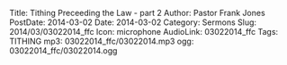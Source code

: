 Title: Tithing Preceeding the Law - part 2
Author: Pastor Frank Jones
PostDate: 2014-03-02
Date: 2014-03-02
Category: Sermons
Slug: 2014/03/03022014_ffc
Icon: microphone
AudioLink: 03022014_ffc
Tags: TITHING
mp3: 03022014_ffc/03022014.mp3
ogg: 03022014_ffc/03022014.ogg
